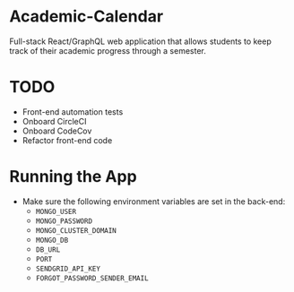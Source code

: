 # Academic-Calendar
Full-stack React/GraphQL web application that allows students to keep track of their academic progress through a semester.

# TODO
- Front-end automation tests
- Onboard CircleCI
- Onboard CodeCov
- Refactor front-end code

# Running the App
- Make sure the following environment variables are set in the back-end:
  - `MONGO_USER`
  - `MONGO_PASSWORD`
  - `MONGO_CLUSTER_DOMAIN`
  - `MONGO_DB`
  - `DB_URL`
  - `PORT`
  - `SENDGRID_API_KEY`
  - `FORGOT_PASSWORD_SENDER_EMAIL`

